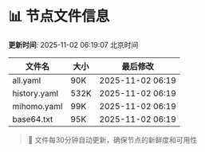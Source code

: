 # 📊 节点文件信息

**更新时间**: 2025-11-02 06:19:07 北京时间

| 文件名 | 大小 | 最后修改 |
|--------|------|----------|
| all.yaml | 90K | 2025-11-02 06:19 |
| history.yaml | 532K | 2025-11-02 06:19 |
| mihomo.yaml | 99K | 2025-11-02 06:19 |
| base64.txt | 95K | 2025-11-02 06:19 |

> 🔄 文件每30分钟自动更新，确保节点的新鲜度和可用性
